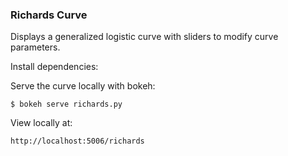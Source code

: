 ### Richards Curve

Displays a generalized logistic curve with sliders to modify curve parameters.

Install dependencies:


Serve the curve locally with bokeh:

    $ bokeh serve richards.py
    
View locally at:

    http://localhost:5006/richards
